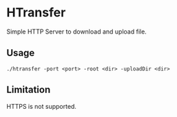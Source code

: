 # HTransfer
Simple HTTP Server to download and upload file.

## Usage
```
./htransfer -port <port> -root <dir> -uploadDir <dir>
```


## Limitation
HTTPS is not supported.
